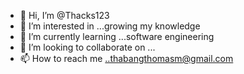 - 👋 Hi, I’m @Thacks123
- 👀 I’m interested in ...growing my knowledge 
- 🌱 I’m currently learning ...software engineering 
- 💞️ I’m looking to collaborate on ...
- 📫 How to reach me ..thabangthomasm@gmail.com

<!---
Thacks123/Thacks123 is a ✨ special ✨ repository because its `README.md` (this file) appears on your GitHub profile.
You can click the Preview link to take a look at your changes.
--->
